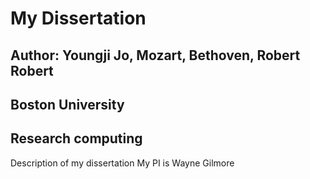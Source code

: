 # My Dissertation
## Author: Youngji Jo, Mozart, Bethoven, Robert Robert
## Boston University
## Research computing

Description of my dissertation
My PI is Wayne Gilmore

